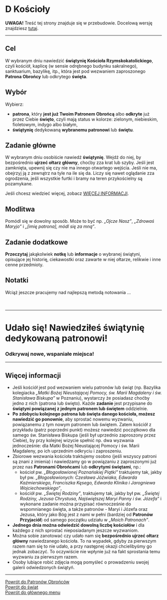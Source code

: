# <span class="status status-list"><span class="status status-list">D</span> Kościoły</span>
**UWAGA!** Treść tej strony znajduje się w przebudowie. Docelową wersję znajdziesz [tutaj](nowy_index.md).

---
## Cel
W <span class="selected-day-info">wybranym dniu</span> nawiedzić **świątynię Kościoła Rzymskokatolickiego**, czyli kościół, kaplicę (w sensie odrębnego budynku sakralnego), sanktuarium, bazylikę, itp., która jest pod wezwaniem zaproszonego **Patrona Obrońcy** lub odkrytego **święta**.
## Wybór
Wybierz:
- **patrona**, który **jest już Twoim Patronem Obrońcą** albo **odkryte** już przez Ciebie **święto**, czyli mają status w kolorze: <span class="status status-green">zielonym</span>, <span class="status status-blue">niebieskim</span>, <span class="status status-violet">fioletowym</span>, <span class="status status-indigo">indygo</span> albo <span class="status status-white">białym</span>,
- **świątynię** dedykowaną **wybranemu patronowi** lub **świętu**.
## Zadanie główne
W <span class="selected-day-info">wybranym dniu</span> osobiście nawiedź **świątynię**. Wejdź do niej, by bezpośrednio **ujrzeć ołtarz główny**, choćby zza krat lub szyby. Jeśli jest zamknięta, upewnij się czy nie ma innego otwartego wejścia. Jeśli nie ma, obejrzyj ją z zewnątrz na tyle na ile się da. Liczy się nawet oglądanie zza ogrodzenia, jeśli wszystkie furtki i bramy na teren przykościelny są pozamykane.

Jeśli chcesz wiedzieć więcej, zobacz [WIĘCEJ INFORMACJI](#koscioly-wiecej-informacji).
## Modlitwa
Pomódl się w dowolny sposób. Może to być np. _„Ojcze Nasz”_, _„Zdrowaś Maryjo”_ i _„[imię patrona], módl się za mną”_.
## Zadanie dodatkowe
**Przeczytaj** jakąkolwiek **notkę** lub **informacje** o wybranej świątyni, opisujące jej historię, ciekawostki oraz zawarte w niej ołtarze, relikwie i inne cenne przedmioty.
## Notatki
Wciąż jeszcze pracujemy nad najlepszą metodą notowania ...
<br />
<br />
<br />

---
# Udało się! Nawiedziłeś świątynię dedykowaną patronowi!
### Odkrywaj nowe, wspaniałe miejsca!
---

## <span id="koscioly-wiecej-informacji">Więcej informacji</span>
- Jeśli kościół jest pod wezwaniem wielu patronów lub świąt (np. Bazylika kolegiacka _„Matki Bożej Nieustającej Pomocy, św. Marii Magdaleny i św. Stanisława Biskupa”_ w Poznaniu), wystarczy że posiadasz choćby jedno z nich (patrona lub święto). Każde **zadanie** jest przypisane do **świątyni powiązanej z jednym patronem lub świętem** oddzielnie.
- **Po zdobyciu kolejnego patrona lub święta danego kościoła, możesz nawiedzić go ponownie**, aby sprostać nowemu wyzwaniu, powiązanemu z tym nowym patronem lub świętem. Zatem kościół z przykładu (patrz poprzedni punkt) możesz nawiedzić początkowo dla samego św. Stanisława Biskupa (jeśli był uprzednio zaproszony przez Ciebie), by przy kolejnej wizycie spełnić np. dwa wyzwania jednocześnie: dla Matki Bożej Nieustającej Pomocy i św. Marii Magdaleny, po ich uprzednim odkryciu i zaproszeniu.
- Zbiorowe wezwania kościoła traktujemy osobno (jeśli wszyscy patroni są znani z imienia) i nawiedzamy go w powiązaniu z zaproszonymi już przez nas **Patronami Obrońcami** lub **odkrytymi świętami**, np.:
  - kościoł pw. _„Błogosławionej Poznańskiej Piątki”_ traktujemy tak, jakby był pw. _„Błogosławionych: Czesława Jóźwiaka, Edwarda Kaźmierskiego, Franciszka Kęsego, Edwarda Klinika i Jarogniewa Wojciechowskiego”_,
  - kościół pw. _„Świętej Rodziny”_, traktujemy tak, jakby był pw. _„Świętej Rodziny, Jezusa Chrystusa, Najświętszej Maryi Panny i św. Józefa”_ i wykonane zadanie można przypisać równocześnie do wspomnianego święta, a także patronów - Maryi i Józefa oraz Jezusa, który jako Bóg jest z nami w pełni (bardziej od **Patronów Przyjaciół**) od samego początku udziału w _„Moich Patronach”_.
- **Jednego dnia można odwiedzić dowolną liczbę kościołów** i dla każdego z nich sprostać nieposiadanym jeszcze wyzwaniom.
- Można sobie zanotować czy udało nam się **bezpośrednio ujrzeć ołtarz główny** nawiedzanego kościoła. To na wypadek, gdyby za pierwszym razem nam się to nie udało, a przy następnej okazji chcielibyśmy go jednak zobaczyć. To oczywiście nie wpłynie już na fakt sprostania temu wyzwaniu za pierwszym razem.
- Osoby lubiące robić zdjęcia mogą pomyśleć o prowadzeniu swojej galerii odwiedzonych świątyń.

---
[Powrót do Patronów Obrońców](patroni_obroncy_ex.md)  
[Powrót do świąt](swieta_ex.md)  
[Powrót do głównego menu](index_ex.md)
